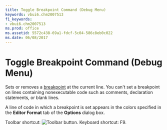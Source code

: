 ```yaml
---
title: Toggle Breakpoint Command (Debug Menu)
keywords: vbui6.chm2007513
f1_keywords:
- vbui6.chm2007513
ms.prod: office
ms.assetid: 5572c438-69a1-fdcf-5c04-586c8eb0c022
ms.date: 06/08/2017
---
```



# Toggle Breakpoint Command (Debug Menu)

Sets or removes a [breakpoint](vbe-glossary.md) at the current line. You can't set a breakpoint on lines containing nonexecutable code such as comments, declaration statements, or blank lines.

A line of code in which a breakpoint is set appears in the colors specified in the **Editor Format** tab of the **Options** dialog box.

Toolbar shortcut: 
![Toolbar button](images/tbr_bkpt_ZA01201681.gif). Keyboard shortcut: F9.


